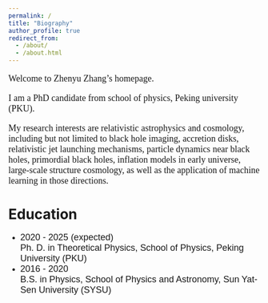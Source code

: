 ```yaml
---
permalink: /
title: "Biography"
author_profile: true
redirect_from: 
  - /about/
  - /about.html
---
```


<font face="Georgia" size=4> 
<p>Welcome to Zhenyu Zhang’s homepage.</p>
<p>I am a PhD candidate from school of physics, Peking university (PKU). </p>
<p>My research interests are relativistic astrophysics and cosmology, including but not limited to black hole imaging, accretion disks, relativistic jet launching mechanisms, particle dynamics near black holes, primordial black holes, inflation models in early universe, large-scale structure cosmology, as well as the application of machine learning in those directions.</p></font>

Education
======
* <font face="Helvetica" size=4> 2020 - 2025 (expected) <br> Ph. D. in Theoretical Physics, School of Physics, Peking University (PKU)
* 2016 - 2020 <br> B.S. in Physics, School of Physics and Astronomy, Sun Yat-Sen University (SYSU)</font>
